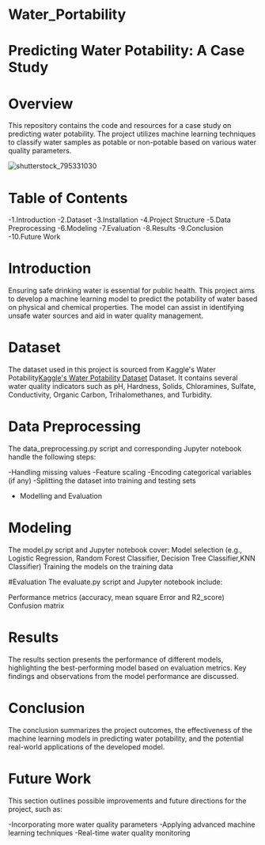 # Water_Portability

# Predicting Water Potability: A Case Study
# Overview
This repository contains the code and resources for a case study on predicting water potability. The project utilizes machine learning techniques to classify water samples as potable or non-potable based on various water quality parameters.

![shutterstock_795331030](https://github.com/danish1341/Water_Portability/assets/167858464/0f5cba0c-c391-4ff9-9d6c-a395ee628805)

# Table of Contents
-1.Introduction
-2.Dataset
-3.Installation
-4.Project Structure
-5.Data Preprocessing
-6.Modeling
-7.Evaluation
-8.Results
-9.Conclusion
-10.Future Work

# Introduction
Ensuring safe drinking water is essential for public health. This project aims to develop a machine learning model to predict the potability of water based on physical and chemical properties. The model can assist in identifying unsafe water sources and aid in water quality management.

# Dataset
The dataset used in this project is sourced from Kaggle's Water Potability[Kaggle's Water Potability Dataset](https://www.kaggle.com/adityakadiwal/water-potability)
 Dataset. It contains several water quality indicators such as pH, Hardness, Solids, Chloramines, Sulfate, Conductivity, Organic Carbon, Trihalomethanes, and Turbidity.

# Data Preprocessing
The data_preprocessing.py script and corresponding Jupyter notebook handle the following steps:

-Handling missing values
-Feature scaling
-Encoding categorical variables (if any)
-Splitting the dataset into training and testing sets
- Modelling and Evaluation
  
# Modeling

The model.py script and Jupyter notebook cover:
Model selection (e.g., Logistic Regression, Random Forest Classifier, Decision Tree Classifier,KNN Classifier)
Training the models on the training data

#Evaluation
The evaluate.py script and Jupyter notebook include:

Performance metrics (accuracy, mean square Error and R2_score)
Confusion matrix

# Results
The results section presents the performance of different models, highlighting the best-performing model based on evaluation metrics. Key findings and observations from the model performance are discussed.

# Conclusion
The conclusion summarizes the project outcomes, the effectiveness of the machine learning models in predicting water potability, and the potential real-world applications of the developed model.

# Future Work
This section outlines possible improvements and future directions for the project, such as:

-Incorporating more water quality parameters
-Applying advanced machine learning techniques
-Real-time water quality monitoring
